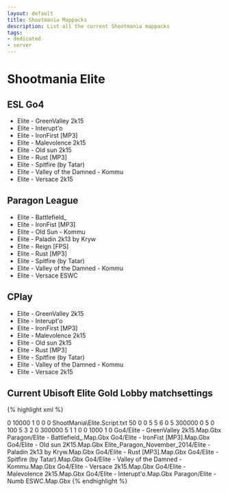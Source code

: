 ```yaml
---
layout: default
title: Shootmania Mappacks
description: List all the current Shootmania mappacks
tags:
- dedicated
- server
---
```


# Shootmania Elite
## ESL Go4

* Elite - GreenValley 2k15
* Elite - Interupt'o
* Elite - IronFirst [MP3]
* Elite - Malevolence 2k15
* Elite - Old sun 2k15
* Elite - Rust [MP3]
* Elite - Spitfire (by Tatar)
* Elite - Valley of the Damned - Kommu
* Elite - Versace 2k15

## Paragon League

* Elite - Battlefield_
* Elite - IronFist [MP3]
* Elite - Old Sun - Kommu
* Elite - Paladin 2k13 by Kryw
* Elite - Reign [FPS]
* Elite - Rust [MP3]
* Elite - Spitfire (by Tatar)
* Elite - Valley of the Damned - Kommu
* Elite - Versace ESWC

## CPlay

* Elite - GreenValley 2k15
* Elite - Interupt'o
* Elite - IronFirst [MP3]
* Elite - Malevolence 2k15
* Elite - Old sun 2k15
* Elite - Rust [MP3]
* Elite - Spitfire (by Tatar)
* Elite - Valley of the Damned - Kommu
* Elite - Versace 2k15

## Current Ubisoft Elite Gold Lobby matchsettings

{% highlight xml %}
<?xml version="1.0" encoding="utf-8"?>
<playlist>
  <gameinfos>
    <game_mode>0</game_mode>
    <chat_time>10000</chat_time>
    <finishtimeout>1</finishtimeout>
    <allwarmupduration>0</allwarmupduration>
    <disablerespawn>0</disablerespawn>
    <forceshowallopponents>0</forceshowallopponents>
    <script_name>ShootMania\Elite.Script.txt</script_name>
    <rounds_pointslimit>50</rounds_pointslimit>
    <rounds_usenewrules>0</rounds_usenewrules>
    <rounds_forcedlaps>0</rounds_forcedlaps>
    <rounds_pointslimitnewrules>5</rounds_pointslimitnewrules>
    <team_pointslimit>5</team_pointslimit>
    <team_maxpoints>6</team_maxpoints>
    <team_usenewrules>0</team_usenewrules>
    <team_pointslimitnewrules>5</team_pointslimitnewrules>
    <timeattack_limit>300000</timeattack_limit>
    <timeattack_synchstartperiod>0</timeattack_synchstartperiod>
    <laps_nblaps>5</laps_nblaps>
    <laps_timelimit>0</laps_timelimit>
    <cup_pointslimit>100</cup_pointslimit>
    <cup_roundsperchallenge>5</cup_roundsperchallenge>
    <cup_nbwinners>3</cup_nbwinners>
    <cup_warmupduration>2</cup_warmupduration>
  </gameinfos>
  <hotseat>
    <game_mode>0</game_mode>
    <time_limit>300000</time_limit>
    <rounds_count>5</rounds_count>
  </hotseat>
  <filter>
    <is_lan>1</is_lan>
    <is_internet>1</is_internet>
    <is_solo>0</is_solo>
    <is_hotseat>0</is_hotseat>
    <sort_index>1000</sort_index>
    <random_map_order>1</random_map_order>
  </filter>
  <mode_script_settings>
    <!-- Default : <setting name="S_AutoManageAFK" type="boolean" value="0"/> -->
    <!-- Default : <setting name="S_AFKIdleTimeLimit" type="integer" value="90000"/> -->
    <!-- Default : <setting name="S_UseScriptCallbacks" type="boolean" value="0"/> -->
    <!-- Default : <setting name="S_NeutralEmblemUrl" type="text" value=""/> -->
    <!-- Default : <setting name="S_ScoresTableStylePath" type="text" value=""/> -->
    <!-- Default : <setting name="S_MatchmakingAPIUrl" type="text" value="https://matchmaking.maniaplanet.com/v5"/> -->
    <setting name="S_MatchmakingMode" type="integer" value="2" />
    <!-- Default : 0 -->
    <setting name="S_MatchmakingRematchRatio" type="real" value="1.0" />
    <!-- Default : -1 -->
    <!-- Default : <setting name="S_MatchmakingRematchNbMax" type="integer" value="2"/> -->
    <setting name="S_MatchmakingVoteForMap" type="boolean" value="1" />
    <!-- Default : 0 -->
    <setting name="S_MatchmakingProgressive" type="boolean" value="0" />
    <!-- Default : 0 -->
    <!-- Default : <setting name="S_LobbyRoundPerMap" type="integer" value="60"/> -->
    <!-- Default : <setting name="S_LobbyMatchmakerPerRound" type="integer" value="6"/> -->
    <!-- Default : <setting name="S_LobbyMatchmakerWait" type="integer" value="2"/> -->
    <!-- Default : <setting name="S_LobbyMatchmakerTime" type="integer" value="8"/> -->
    <!-- Default : <setting name="S_LobbyInstagib" type="boolean" value="0"/> -->
    <!-- Default : <setting name="S_LobbyDisplayMasters" type="boolean" value="1"/> -->
    <!-- Default : <setting name="S_LobbyAllowMatchCancel" type="boolean" value="1"/> -->
    <!-- Default : <setting name="S_LobbyLimitMatchCancel" type="integer" value="0"/> -->
    <!-- Default : <setting name="S_LobbyBasePenalty" type="integer" value="120"/> -->
    <!-- Default : <setting name="S_MatchmakingErrorMessage" type="text" value="An error occured in the matchmaking API. If the problem persist please try to contact this server administrator."/> -->
    <setting name="S_MatchmakingLogAPIError" type="boolean" value="1" />
    <!-- Default : 0 -->
    <setting name="S_MatchmakingLogAPIDebug" type="boolean" value="1" />
    <!-- Default : 0 -->
    <setting name="S_MatchmakingLogMiscDebug" type="boolean" value="1" />
    <!-- Default : 0 -->
    <setting name="S_Mode" type="integer" value="1" />
    <!-- Default : 0 -->
    <!-- Default : <setting name="S_TimeLimit" type="integer" value="60"/> -->
    <!-- Default : <setting name="S_TimePole" type="integer" value="15"/> -->
    <!-- Default : <setting name="S_TimeCapture" type="real" value="1.5"/> -->
    <setting name="S_WarmUpDuration" type="integer" value="0" />
    <!-- Default : 90 -->
    <setting name="S_MapWin" type="integer" value="1" />
    <!-- Default : 2 -->
    <!-- Default : <setting name="S_TurnGap" type="integer" value="2"/> -->
    <!-- Default : <setting name="S_TurnLimit" type="integer" value="15"/> -->
    <!-- Default : <setting name="S_DeciderTurnLimit" type="integer" value="20"/> -->
    <!-- Default : <setting name="S_QuickMode" type="boolean" value="0"/> -->
    <!-- Default : <setting name="S_UseLegacyCallback" type="boolean" value="1"/> -->
    <setting name="S_UsePlayerClublinks" type="boolean" value="1" />
    <!-- Default : 0 -->
    <!-- Default : <setting name="S_ForceClublinkTeam1" type="text" value=""/> -->
    <!-- Default : <setting name="S_ForceClublinkTeam2" type="text" value=""/> -->
    <!-- Default : <setting name="S_DisplaySponsors" type="boolean" value="1"/> -->
    <!-- Default : <setting name="S_RestartMatchOnTeamChange" type="boolean" value="0"/> -->
    <!-- Default : <setting name="S_Practice" type="boolean" value="0"/> -->
    <!-- Default : <setting name="S_PracticeRoundLimit" type="integer" value="3"/> -->
    <!-- Default : <setting name="S_TurnWin" type="integer" value="9"/> -->
    <!-- Default : <setting name="S_UseDraft" type="boolean" value="0"/> -->
    <!-- Default : <setting name="S_DraftBanNb" type="integer" value="4"/> -->
    <!-- Default : <setting name="S_DraftPickNb" type="integer" value="3"/> -->
    <!-- Default : <setting name="S_RequiredPlayersNb" type="integer" value="3"/> -->
    <!-- Default : <setting name="S_MinimumPlayersNb" type="integer" value="2"/> -->
    <!-- Default : <setting name="S_DisplayRulesReminder" type="boolean" value="1"/> -->
    <!-- Default : <setting name="S_GameplayVersion" type="integer" value="0"/> -->
  </mode_script_settings>
  <startindex>0</startindex>
  <map>
        <file>Go4/Elite - GreenValley 2k15.Map.Gbx</file>
    </map>
    <map>
        <file>Paragon/Elite - Battlefield_.Map.Gbx</file>
    </map>
    <map>
        <file>Go4/Elite - IronFist [MP3].Map.Gbx</file>
    </map>
    <map>
        <file>Go4/Elite - Old sun 2K15.Map.Gbx</file>
    </map>
    <map>
        <file>Elite_Paragon_November_2014/Elite - Paladin 2k13 by Kryw.Map.Gbx</file>
    </map>
    <map>
        <file>Go4/Elite - Rust [MP3].Map.Gbx</file>
    </map>
    <map>
        <file>Go4/Elite - Spitfire (by Tatar).Map.Gbx</file>
    </map>
    <map>
        <file>Go4/Elite - Valley of the Damned - Kommu.Map.Gbx</file>
    </map>
    <map>
        <file>Go4/Elite - Versace 2k15.Map.Gbx</file>
    </map>
    <map>
        <file>Go4/Elite - Malevolence 2k15.Map.Gbx</file>
    </map>
    <map>
        <file>Go4/Elite - Interupt'o.Map.Gbx</file>
    </map>
    <map>
        <file>Paragon/Elite - Numb ESWC.Map.Gbx</file>
    </map>
</playlist>
{% endhighlight %}
